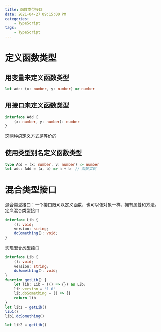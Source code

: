 ```yaml
---
title: 函数类型接口
date: 2021-04-27 09:15:00 PM
categories:
    - TypeScript
tags:
    - TypeScript
---
```

# 定义函数类型
## 用变量来定义函数类型
```ts
let add: (x: number, y: number) => number
```
## 用接口来定义函数类型
```ts
interface Add {
    (x: number, y: number): number
}
```
这两种的定义方式是等价的
## 使用类型别名定义函数类型
```ts
type Add = (x: number, y: number) => number
let add: Add = (a, b) => a + b  // 函数实现
```

# 混合类型接口
混合类型接口：一个接口既可以定义函数，也可以像对象一样，拥有属性和方法。  
定义混合类型接口
```ts
interface Lib {
    (): void;
    version: string;
    doSomething(): void;
}
```
实现混合类型接口
```ts
interface Lib {
    (): void;
    version: string;
    doSomething(): void;
}
function getLib() {
    let lib: Lib = (() => {}) as Lib;
    lib.version = '1.0'
    lib.doSomething = () => {}
    return lib
}
let lib1 = getLib()
lib1()
lib1.doSomething()

let lib2 = getLib()
```
